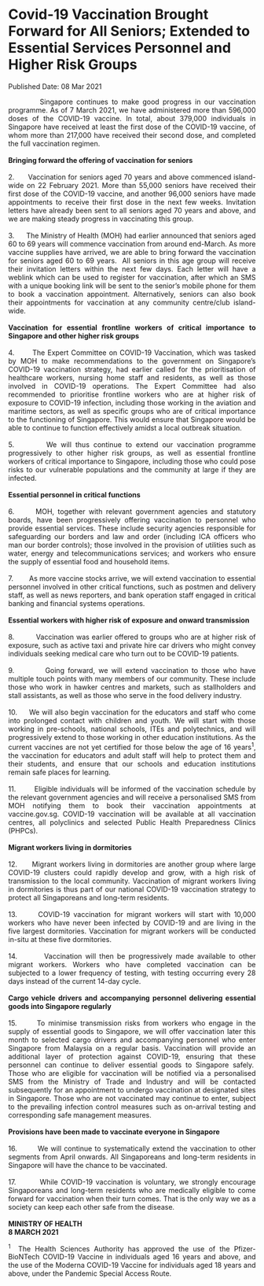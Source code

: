 <html>
    <meta http-equiv="Content-Type" content="text/html; charset=utf-8"/>
    <meta charset="utf-8"/>
    <title>Covid-19 Vaccination Brought Forward for All Seniors; Extended to Essential Services Personnel and Higher Risk Groups </title>
    <body><h1>Covid-19 Vaccination Brought Forward for All Seniors; Extended to Essential Services Personnel and Higher Risk Groups </h1>
    <p>Published Date: 08 Mar 2021</p> <p style="text-align: justify;">&nbsp; &nbsp; &nbsp; &nbsp; &nbsp;Singapore continues to make good progress in our vaccination programme. As of 7 March 2021, we have administered more than 596,000 doses of the COVID-19 vaccine. In total, about 379,000 individuals in Singapore have received at least the first dose of the COVID-19 vaccine, of whom more than 217,000 have received their second dose, and completed the full vaccination regimen.&nbsp;<br><br><strong>Bringing forward the offering of vaccination for seniors<br></strong><br>2.&nbsp; &nbsp; &nbsp; Vaccination for seniors aged 70 years and above commenced island-wide on 22 February 2021. More than 55,000 seniors have received their first dose of the COVID-19 vaccine, and another 96,000 seniors have made appointments to receive their first dose in the next few weeks. Invitation letters have already been sent to all seniors aged 70 years and above, and we are making steady progress in vaccinating this group.&nbsp;&nbsp;<br><br>3.&nbsp; &nbsp; &nbsp; The Ministry of Health (MOH) had earlier announced that seniors aged 60 to 69 years will commence vaccination from around end-March. As more vaccine supplies have arrived, we are able to bring forward the vaccination for seniors aged 60 to 69 years.&nbsp; All seniors in this age group will receive their invitation letters within the next few days. Each letter will have a weblink which can be used to register for vaccination, after which an SMS with a unique booking link will be sent to the senior’s mobile phone for them to book a vaccination appointment. Alternatively, seniors can also book their appointments for vaccination at any community centre/club island-wide.&nbsp;<br><br><strong>Vaccination for essential frontline workers of critical importance to Singapore and other higher risk groups&nbsp;<br></strong><br>4.&nbsp; &nbsp; &nbsp; &nbsp;The Expert Committee on COVID-19 Vaccination, which was tasked by MOH to make recommendations to the government on Singapore’s COVID-19 vaccination strategy, had earlier called for the prioritisation of healthcare workers, nursing home staff and residents, as well as those involved in COVID-19 operations. The Expert Committee had also recommended to prioritise frontline workers who are at higher risk of exposure to COVID-19 infection, including those working in the aviation and maritime sectors, as well as specific groups who are of critical importance to the functioning of Singapore. This would ensure that Singapore would be able to continue to function effectively amidst a local outbreak situation.<br><br>5.&nbsp; &nbsp; &nbsp; &nbsp; We will thus continue to extend our vaccination programme progressively to other higher risk groups, as well as essential frontline workers of critical importance to Singapore, including those who could pose risks to our vulnerable populations and the community at large if they are infected.&nbsp;<br><br><strong>Essential personnel in critical functions<br></strong><br>6.&nbsp; &nbsp; &nbsp; MOH, together with relevant government agencies and statutory boards, have been progressively offering vaccination to personnel who provide essential services. These include security agencies responsible for safeguarding our borders and law and order (including ICA officers who man our border controls); those involved in the provision of utilities such as water, energy and telecommunications services; and workers who ensure the supply of essential food and household items.&nbsp;<br><br>7.&nbsp; &nbsp; &nbsp; &nbsp; As more vaccine stocks arrive, we will extend vaccination to essential personnel involved in other critical functions, such as postmen and delivery staff, as well as news reporters, and bank operation staff engaged in critical banking and financial systems operations.&nbsp;<br><br><strong>Essential workers with higher risk of exposure and onward transmission<br></strong><br>8.&nbsp; &nbsp; &nbsp; &nbsp; &nbsp;Vaccination was earlier offered to groups who are at higher risk of exposure, such as active taxi and private hire car drivers who might convey individuals seeking medical care who turn out to be COVID-19 patients.&nbsp;<br><br>9.&nbsp; &nbsp; &nbsp; &nbsp; &nbsp;Going forward, we will extend vaccination to those who have multiple touch points with many members of our community. These include those who work in hawker centres and markets, such as stallholders and stall assistants, as well as those who serve in the food delivery industry.&nbsp;<br><br>10.&nbsp; &nbsp; &nbsp;We will also begin vaccination for the educators and staff who come into prolonged contact with children and youth. We will start with those working in pre-schools, national schools, ITEs and polytechnics, and will progressively extend to those working in other education institutions. As the current vaccines are not yet certified for those below the age of 16 years<sup>1</sup>, the vaccination for educators and adult staff will help to protect them and their students, and ensure that our schools and education institutions remain safe places for learning.&nbsp;<br><br>11.&nbsp; &nbsp; &nbsp; &nbsp;Eligible individuals will be informed of the vaccination schedule by the relevant government agencies and will receive a personalised SMS from MOH notifying them to book their vaccination appointments at vaccine.gov.sg. COVID-19 vaccination will be available at all vaccination centres, all polyclinics and selected Public Health Preparedness Clinics (PHPCs).<br><br><strong>Migrant workers living in dormitories<br></strong><br>12.&nbsp; &nbsp; &nbsp; Migrant workers living in dormitories are another group where large COVID-19 clusters could rapidly develop and grow, with a high risk of transmission to the local community. Vaccination of migrant workers living in dormitories is thus part of our national COVID-19 vaccination strategy to protect all Singaporeans and long-term residents.&nbsp;<br><br>13.&nbsp; &nbsp; &nbsp; COVID-19 vaccination for migrant workers will start with 10,000 workers who have never been infected by COVID-19 and are living in the five largest dormitories. Vaccination for migrant workers will be conducted in-situ at these five dormitories.&nbsp;&nbsp;<br><br>14.&nbsp; &nbsp; &nbsp; &nbsp; Vaccination will then be progressively made available to other migrant workers. Workers who have completed vaccination can be subjected to a lower frequency of testing, with testing occurring every 28 days instead of the current 14-day cycle.&nbsp;<br><br><strong>Cargo vehicle drivers and accompanying personnel delivering essential goods into Singapore regularly<br></strong><br>15.&nbsp; &nbsp; &nbsp; To minimise transmission risks from workers who engage in the supply of essential goods to Singapore, we will offer vaccination later this month to selected cargo drivers and accompanying personnel who enter Singapore from Malaysia on a regular basis. Vaccination will provide an additional layer of protection against COVID-19, ensuring that these personnel can continue to deliver essential goods to Singapore safely.&nbsp; Those who are eligible for vaccination will be notified via a personalised SMS from the Ministry of Trade and Industry and will be contacted subsequently for an appointment to undergo vaccination at designated sites in Singapore. Those who are not vaccinated may continue to enter, subject to the prevailing infection control measures such as on-arrival testing and corresponding safe management measures.<br><br><strong>Provisions have been made to vaccinate everyone in Singapore<br></strong><br>16.&nbsp; &nbsp; &nbsp; &nbsp; We will continue to systematically extend the vaccination to other segments from April onwards. All Singaporeans and long-term residents in Singapore will have the chance to be vaccinated.&nbsp;&nbsp;<br><br>17.&nbsp; &nbsp; &nbsp; &nbsp; While COVID-19 vaccination is voluntary, we strongly encourage Singaporeans and long-term residents who are medically eligible to come forward for vaccination when their turn comes. That is the only way we as a society can keep each other safe from the disease.<br><br><strong>MINISTRY OF HEALTH<br>8 MARCH 2021</strong><br></p><div style="text-align: justify;"><sup>1&nbsp; </sup>The Health Sciences Authority has approved the use of the Pfizer-BioNTech COVID-19 Vaccine in individuals aged 16 years and above, and the use of the Moderna COVID-19 Vaccine for individuals aged 18 years and above, under the Pandemic Special Access Route.<br></div></body>
</html>